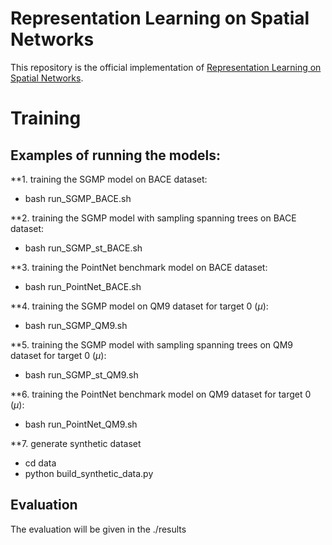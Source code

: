 # Representation Learning on Spatial Networks

This repository is the official implementation of [Representation Learning on Spatial Networks](). 


# Training

## Examples of running the models:

**1. training the SGMP model on BACE dataset:
- bash run_SGMP_BACE.sh

**2. training the SGMP model with sampling spanning trees on BACE dataset:
- bash run_SGMP_st_BACE.sh

**3. training the PointNet benchmark model on BACE dataset:
- bash run_PointNet_BACE.sh

**4. training the SGMP model on QM9 dataset for target 0 ($\mu$):
- bash run_SGMP_QM9.sh

**5. training the SGMP model with sampling spanning trees on QM9 dataset for target 0 ($\mu$):
- bash run_SGMP_st_QM9.sh

**6. training the PointNet benchmark model on QM9 dataset for target 0 ($\mu$):
- bash run_PointNet_QM9.sh
 
**7. generate synthetic dataset
- cd data
- python build_synthetic_data.py


## Evaluation

The evaluation will be given in the ./results




